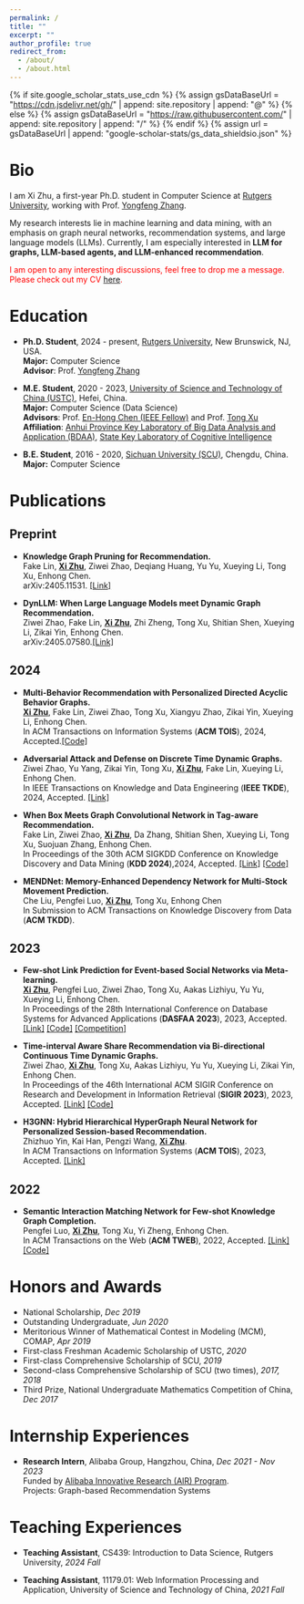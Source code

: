 ```yaml
---
permalink: /
title: ""
excerpt: ""
author_profile: true
redirect_from: 
  - /about/
  - /about.html
---
```


{% if site.google_scholar_stats_use_cdn %}
{% assign gsDataBaseUrl = "https://cdn.jsdelivr.net/gh/" | append: site.repository | append: "@" %}
{% else %}
{% assign gsDataBaseUrl = "https://raw.githubusercontent.com/" | append: site.repository | append: "/" %}
{% endif %}
{% assign url = gsDataBaseUrl | append: "google-scholar-stats/gs_data_shieldsio.json" %}

<span class='anchor' id='about-me'></span>

# Bio

I am Xi Zhu, a first-year Ph.D. student in Computer Science at <a href='http://www.rutgers.edu/'>Rutgers University</a>, working with Prof. <a href='http://www.yongfeng.me'>Yongfeng Zhang</a>. 
<!--
I received my M.E. degree in Data Science under the supervision of Prof. <a href='http://staff.ustc.edu.cn/~cheneh/'>En-Hong Chen</a> and Prof. <a href='http://staff.ustc.edu.cn/~tongxu/'>Tong Xu</a> from <a href='http://en.ustc.edu.cn/'>University of Science and Technology of China (USTC)</a>, where I was a member of <a href='https://bigdata.ustc.edu.cn/'>Anhui Province Key Laboratory of Big Data Analysis and Application (BDAA)</a>, a part of <a href='http://cogskl.iflytek.com/'>State Key Laboratory of Cognitive Intelligence</a>. Prior to that, I obtained my B.E. degree in Computer Science from <a href='https://en.scu.edu.cn/'>Sichuan University (SCU)</a>. 
-->
My research interests lie in machine learning and data mining, with an emphasis on graph neural networks, recommendation systems, and large language models (LLMs). Currently, I am especially interested in **LLM for graphs, LLM-based agents, and LLM-enhanced recommendation**.

<p style="color: red;">I am open to any interesting discussions, feel free to drop me a message. Please check out my CV <a href='https://drive.google.com/file/d/1nqvRzEVvnH8xFXgpun0VOcLB9LkFPUW6/view?usp=drive_link'>here</a>.</p>
<!--
My research interest includes neural machine translation and computer vision. I have published more than 100 papers at the top international AI conferences with total <a href='https://scholar.google.com/citations?user=DhtAFkwAAAAJ'>google scholar citations <strong><span id='total_cit'>260000+</span></strong></a> (You can also use google scholar badge <a href='https://scholar.google.com/citations?user=DhtAFkwAAAAJ'><img src="https://img.shields.io/endpoint?url={{ url | url_encode }}&logo=Google%20Scholar&labelColor=f6f6f6&color=9cf&style=flat&label=citations"></a>).
-->

# Education
- **Ph.D. Student**, 2024 - present, <a href='http://www.rutgers.edu/'>Rutgers University</a>, New Brunswick, NJ, USA. <br>**Major:** Computer Science   &nbsp;&nbsp;&nbsp;&nbsp;&nbsp;&nbsp;  <br>**Advisor**: Prof. <a href='http://www.yongfeng.me'>Yongfeng Zhang</a>

- **M.E. Student**, 2020 - 2023, <a href='http://en.ustc.edu.cn/'>University of Science and Technology of China (USTC)</a>, Hefei, China. <br>**Major:** Computer Science (Data Science)   <br>**Advisors**: Prof. <a href='http://staff.ustc.edu.cn/~cheneh/'>En-Hong Chen (IEEE Fellow)</a> and Prof. <a href='http://staff.ustc.edu.cn/~tongxu/'>Tong Xu</a><br>**Affiliation**: <a href='https://bigdata.ustc.edu.cn/'>Anhui Province Key Laboratory of Big Data Analysis and Application (BDAA)</a>, <a href='http://cogskl.iflytek.com/'>State Key Laboratory of Cognitive Intelligence</a>

- **B.E. Student**, 2016 - 2020, <a href='https://en.scu.edu.cn/'>Sichuan University (SCU)</a>, Chengdu, China. <br>**Major:** Computer Science   

<!--
# 🔥 News
- *2022.02*: &nbsp;🎉🎉 Lorem ipsum dolor sit amet, consectetur adipiscing elit. Vivamus ornare aliquet ipsum, ac tempus justo dapibus sit amet. 
- *2022.02*: &nbsp;🎉🎉 Lorem ipsum dolor sit amet, consectetur adipiscing elit. Vivamus ornare aliquet ipsum, ac tempus justo dapibus sit amet. 
-->

# Publications 
<!--
<div class='paper-box'><div class='paper-box-image'><div><div class="badge">CVPR 2016</div><img src='images/500x300.png' alt="sym" width="100%"></div></div>
<div class='paper-box-text' markdown="1">

[Deep Residual Learning for Image Recognition](https://openaccess.thecvf.com/content_cvpr_2016/papers/He_Deep_Residual_Learning_CVPR_2016_paper.pdf)

**Kaiming He**, Xiangyu Zhang, Shaoqing Ren, Jian Sun

[**Project**](https://scholar.google.com/citations?view_op=view_citation&hl=zh-CN&user=DhtAFkwAAAAJ&citation_for_view=DhtAFkwAAAAJ:ALROH1vI_8AC) <strong><span class='show_paper_citations' data='DhtAFkwAAAAJ:ALROH1vI_8AC'></span></strong>
- Lorem ipsum dolor sit amet, consectetur adipiscing elit. Vivamus ornare aliquet ipsum, ac tempus justo dapibus sit amet. 
</div>
</div>
-->

## Preprint

- **Knowledge Graph Pruning for Recommendation.** <br>Fake Lin, <strong><u>Xi Zhu</u></strong>, Ziwei Zhao, Deqiang Huang, Yu Yu, Xueying Li, Tong Xu, Enhong Chen. <br>arXiv:2405.11531. [[Link]](https://arxiv.org/abs/2405.11531)

- **DynLLM: When Large Language Models meet Dynamic Graph Recommendation.** <br>Ziwei Zhao, Fake Lin, <strong><u>Xi Zhu</u></strong>, Zhi Zheng, Tong Xu, Shitian Shen, Xueying Li, Zikai Yin, Enhong Chen. <br>arXiv:2405.07580.[[Link]](https://arxiv.org/abs/2405.07580)


## 2024
- **Multi-Behavior Recommendation with Personalized Directed Acyclic Behavior Graphs.** <br><strong><u>Xi Zhu</u></strong>, Fake Lin, Ziwei Zhao, Tong Xu, Xiangyu Zhao, Zikai Yin, Xueying Li, Enhong Chen. <br>In ACM Transactions on Information Systems (**ACM TOIS**), 2024, Accepted.[[Code]](https://github.com/xizhu1022/DA-GCN)

- **Adversarial Attack and Defense on Discrete Time Dynamic Graphs.** <br>Ziwei Zhao, Yu Yang, Zikai Yin, Tong Xu, <strong><u>Xi Zhu</u></strong>, Fake Lin, Xueying Li, Enhong Chen. <br>In IEEE Transactions on Knowledge and Data Engineering (**IEEE TKDE**), 2024, Accepted.  [[Link]](https://ieeexplore.ieee.org/stamp/stamp.jsp?arnumber=10623545) 

- **When Box Meets Graph Convolutional Network in Tag-aware Recommendation.**<br> Fake Lin, Ziwei Zhao, <strong><u>Xi Zhu</u></strong>, Da Zhang, Shitian Shen, Xueying Li, Tong Xu, Suojuan Zhang, Enhong Chen.<br> In Proceedings of the 30th ACM SIGKDD Conference on Knowledge Discovery and Data Mining (**KDD 2024**),2024, Accepted. [[Link]](https://arxiv.org/abs/2406.12020) [[Code]](https://github.com/critical88/BoxGNN) 

- **MENDNet: Memory-Enhanced Dependency Network for Multi-Stock Movement Prediction.** <br>Che Liu, Pengfei Luo, <strong><u>Xi Zhu</u></strong>, Tong Xu, Enhong Chen<br>In Submission to ACM Transactions on Knowledge Discovery from Data (**ACM TKDD**).

## 2023

- **Few-shot Link Prediction for Event-based Social Networks via Meta-learning.** <br> <strong><u>Xi Zhu</u></strong>, Pengfei Luo, Ziwei Zhao, Tong Xu, Aakas Lizhiyu, Yu Yu, Xueying Li, Enhong Chen. <br>In Proceedings of the 28th International Conference on Database Systems for Advanced Applications (**DASFAA 2023**), 2023, Accepted. [[Link]](https://link.springer.com/chapter/10.1007/978-3-031-30675-4_3) [[Code]](https://github.com/xizhu1022/FSLP-EBSNs) [[Competition]](https://tianchi.aliyun.com/competition/entrance/532073/information)

- **Time-interval Aware Share Recommendation via Bi-directional Continuous Time Dynamic Graphs.** <br>Ziwei Zhao, <strong><u>Xi Zhu</u></strong>, Tong Xu, Aakas Lizhiyu, Yu Yu, Xueying Li, Zikai Yin, Enhong Chen. <br>In Proceedings of the 46th International ACM SIGIR Conference on Research and Development in Information Retrieval (**SIGIR 2023**), 2023, Accepted. [[Link]](https://dl.acm.org/doi/10.1145/3539618.3591775) [[Code]](https://github.com/meteor-gif/DynShare) 

- **H3GNN: Hybrid Hierarchical HyperGraph Neural Network for Personalized Session-based Recommendation.** <br>Zhizhuo Yin, Kai Han, Pengzi Wang, <strong><u>Xi Zhu</u></strong>. <br>In ACM Transactions on Information Systems (**ACM TOIS**), 2023, Accepted. [[Link]](https://dl.acm.org/doi/10.1145/3630002)

## 2022

- **Semantic Interaction Matching Network for Few-shot Knowledge Graph Completion.** <br>Pengfei Luo, <strong><u>Xi Zhu</u></strong>, Tong Xu, Yi Zheng, Enhong Chen. <br>In ACM Transactions on the Web (**ACM TWEB**), 2022, Accepted. [[Link]](https://dl.acm.org/doi/10.1145/3589557) [[Code]](https://github.com/pengfei-luo/SIM)



# Honors and Awards
- National Scholarship, *Dec 2019*
- Outstanding Undergraduate, *Jun 2020*
- Meritorious Winner of Mathematical Contest in Modeling (MCM), COMAP, *Apr 2019*
- First-class Freshman Academic Scholarship of USTC, *2020*
- First-class Comprehensive Scholarship of SCU, *2019*
- Second-class Comprehensive Scholarship of SCU (two times), *2017, 2018*
- Third Prize, National Undergraduate Mathematics Competition of China, *Dec 2017*

# Internship Experiences
- **Research Intern**, Alibaba Group, Hangzhou, China, *Dec 2021 - Nov 2023* <br>Funded by <a href='https://damo.alibaba.com/air/'>Alibaba Innovative Research (AIR) Program</a>.<br>Projects: Graph-based Recommendation Systems

# Teaching Experiences
- **Teaching Assistant**, CS439: Introduction to Data Science, Rutgers University, *2024 Fall*

- **Teaching Assistant**, 11179.01: Web Information Processing and Application, University of Science and Technology of China, *2021 Fall*


<!--
# Invited Talks
- *2021.06*, Lorem ipsum dolor sit amet, consectetur adipiscing elit. Vivamus ornare aliquet ipsum, ac tempus justo dapibus sit amet. 
- *2021.03*, Lorem ipsum dolor sit amet, consectetur adipiscing elit. Vivamus ornare aliquet ipsum, ac tempus justo dapibus sit amet.  \| [\[video\]](https://github.com/)
-->
<!--
# Patents 

- **Method, System, Device and Storage Medium of Few-shot Knowledge Graph Completion.** <br> Tong Xu, Enhong Chen, Pengfei Luo, <strong><u>Xi Zhu</u></strong>. <br> CN202210492838, China, Granted.

- **Model Training Method, Object Recommendation Algorithm and Related Devices for Realizing Object Recommendation.** <br>Zhizhuo Yin, <strong><u>Xi Zhu</u></strong>, Ziwei Zhao, Pengzi Wang, Yu Yu, Xueying Li. <br> CN202310173248, China, Published.

- **Methods, Devices, Equipment and Storage Media for Information Sharing Processing.** <br>Ziwei Zhao, Yu Yu, Xueying Li, <strong><u>Xi Zhu</u></strong>. <br> CN202211328249, China, Published.

- **Method, System, Device and Storage Medium of Knowledge Graph Pruning for Recommendation.** <br>Fake Lin, <strong><u>Xi Zhu</u></strong>, Ziwei Zhao, Shitian Shen, Xueying Li. <br> CN202310173248, China, Published.

- **Method and System of Multi-behavior Recommendation Based on Directed Acyclic Behavior Graphs.** <br><strong><u>Xi Zhu</u></strong>, Fake Lin, Ziwei Zhao, Shitian Shen, Xueying Li, Zhizhuo Yin, Pengzi Wang. <br> CN202311146600, China, Published.

-->
